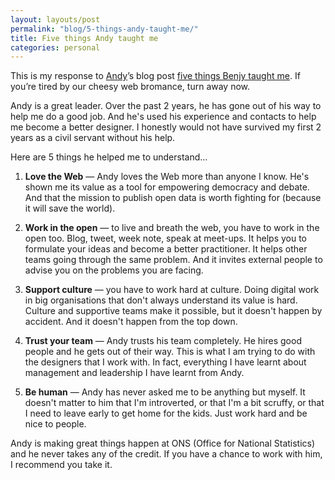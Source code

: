 ```yaml
---
layout: layouts/post
permalink: "blog/5-things-andy-taught-me/"
title: Five things Andy taught me
categories: personal
---
```


<p>This is my response to <a href="https://twitter.com/mr_dudders">Andy</a>’s blog post <a href="http://mrdudders.posthaven.com/five-things-benjy-taught-me">five things Benjy taught me</a>. If you’re tired by our cheesy web bromance, turn away now.</p>

Andy is a great leader. Over the past 2 years, he has gone out of his way to help me do a good job. And he's used his experience and contacts to help me become a better designer. I honestly would not have survived my first 2 years as a civil servant without his help.

Here are 5 things he helped me to understand…

1. **Love the Web** — Andy loves the Web more than anyone I know. He's shown me its value as a tool for empowering democracy and debate. And that the mission to publish open data is worth fighting for (because it will save the world).

2. **Work in the open** — to live and breath the web, you have to work in the open too. Blog, tweet, week note, speak at meet-ups. It helps you to formulate your ideas and become a better practitioner. It helps other teams going through the same problem. And it invites external people to advise you on the problems you are facing.

3. **Support culture** — you have to work hard at culture. Doing digital work in big organisations that don't always understand its value is hard. Culture and supportive teams make it possible, but it doesn't happen by accident. And it doesn't happen from the top down.

4. **Trust your team** — Andy trusts his team completely. He hires good people and he gets out of their way. This is what I am trying to do with the designers that I work with. In fact, everything I have learnt about management and leadership I have learnt from Andy.

5. **Be human** — Andy has never asked me to be anything but myself. It doesn't matter to him that I'm introverted, or that I'm a bit scruffy, or that I need to leave early to get home for the kids. Just work hard and be nice to people.

Andy is making great things happen at ONS (Office for National Statistics) and he never takes any of the credit. If you have a chance to work with him, I recommend you take it.
